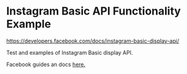 # Instagram Basic API Functionality Example

https://developers.facebook.com/docs/instagram-basic-display-api/

Test and examples of Instagram Basic display API.

Facebook guides an docs [here.](https://developers.facebook.com/docs/instagram-basic-display-api/guides)  
